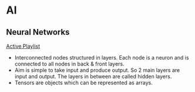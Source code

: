 # AI

## Neural Networks
[Active Playlist](https://www.youtube.com/watch?v=Wo5dMEP_BbI&list=PLQVvvaa0QuDcjD5BAw2DxE6OF2tius3V3)

- Interconnected nodes structured in layers. Each node is a neuron and is connected to all nodes in back & front layers.
- Aim is simple to take input and produce output. So 2 main layers are input and output. The layers in between are called hidden layers.
- Tensors are objects which can be represented as arrays.